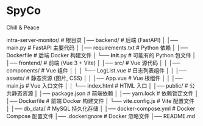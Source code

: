 # SpyCo

Chill & Peace

intra-server-monitor/              # 根目录
│── backend/                       # 后端 (FastAPI)
│   │── main.py                     # FastAPI 主要代码
│   │── requirements.txt             # Python 依赖
│   │── Dockerfile                   # 后端 Docker 构建文件
│   └── __init__.py                   # 可能有的 Python 包文件
│
│── frontend/                       # 前端 (Vue 3 + Vite)
│   │── src/                         # Vue 源代码
│   │   │── components/              # Vue 组件
│   │   │   └── LogList.vue           # 日志列表组件
│   │   │── assets/                   # 静态资源 (图片, CSS)
│   │   │── App.vue                   # Vue 根组件
│   │   │── main.js                   # Vue 入口文件
│   │   └── index.html                # HTML 入口
│   │── public/                       # 公共静态资源
│   │── package.json                  # 前端依赖
│   │── yarn.lock                     # 依赖锁定文件
│   │── Dockerfile                    # 前端 Docker 构建文件
│   └── vite.config.js                 # Vite 配置文件
│
│── db_data/                         # MySQL 持久化存储
│
│── docker-compose.yml                # Docker Compose 配置文件
│── .dockerignore                      # Docker 忽略文件
│── README.md                
